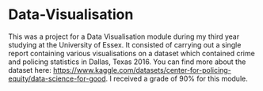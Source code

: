 # Data-Visualisation 

This was a project for a Data Visualisation module during my third year studying at the University of Essex. It consisted of carrying out a single report containing various visualisations on a dataset which contained crime and policing statistics in Dallas, Texas 2016. You can find more about the dataset here: <https://www.kaggle.com/datasets/center-for-policing-equity/data-science-for-good>. I received a grade of 90% for this module.
